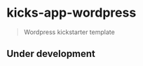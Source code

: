 kicks-app-wordpress
==================

> Wordpress kickstarter template


Under development
-----------------

